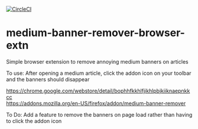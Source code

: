 [![CircleCI](https://circleci.com/gh/colinlcrawford/medium-banner-remover-browser-extn.svg?style=svg)](https://circleci.com/gh/colinlcrawford/medium-banner-remover-browser-extn)  
# medium-banner-remover-browser-extn
Simple browser extension to remove annoying medium banners on articles

To use: After opening a medium article, click the addon icon on your toolbar and the banners should disappear

https://chrome.google.com/webstore/detail/bophhfkkhlfjikhlpbjkiiknaepnkkcc  
https://addons.mozilla.org/en-US/firefox/addon/medium-banner-remover

To Do:
Add a feature to remove the banners on page load rather than having to click the addon icon
